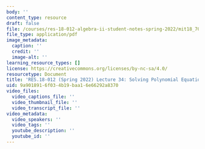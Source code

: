 ```yaml
---
body: ''
content_type: resource
draft: false
file: /courses/res-18-012-algebra-ii-student-notes-spring-2022/mit18_702s22_lec34.pdf
file_type: application/pdf
image_metadata:
  caption: ''
  credit: ''
  image-alt: ''
learning_resource_types: []
license: https://creativecommons.org/licenses/by-nc-sa/4.0/
resourcetype: Document
title: 'RES.18-012 (Spring 2022) Lecture 34: Solving Polynomial Equations (continued)'
uid: 9a901891-6f03-4b19-baa1-6e66292a8370
video_files:
  video_captions_file: ''
  video_thumbnail_file: ''
  video_transcript_file: ''
video_metadata:
  video_speakers: ''
  video_tags: ''
  youtube_description: ''
  youtube_id: ''
---
```

